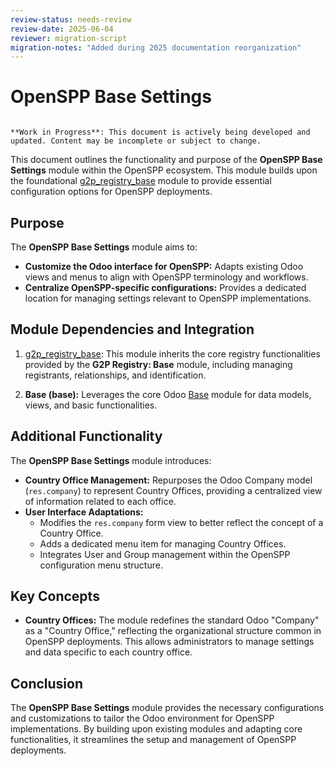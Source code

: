 ```yaml
---
review-status: needs-review
review-date: 2025-06-04
reviewer: migration-script
migration-notes: "Added during 2025 documentation reorganization"
---
```


# OpenSPP Base Settings

```{warning}

**Work in Progress**: This document is actively being developed and updated. Content may be incomplete or subject to change.
```

This document outlines the functionality and purpose of the **OpenSPP Base Settings** module within the OpenSPP ecosystem. This module builds upon the foundational [g2p_registry_base](g2p_registry_base) module to provide essential configuration options for OpenSPP deployments.

## Purpose

The **OpenSPP Base Settings** module aims to:

* **Customize the Odoo interface for OpenSPP:**  Adapts existing Odoo views and menus to align with OpenSPP terminology and workflows.
* **Centralize OpenSPP-specific configurations:**  Provides a dedicated location for managing settings relevant to OpenSPP implementations.

## Module Dependencies and Integration

1. [g2p_registry_base](g2p_registry_base): This module inherits the core registry functionalities provided by the **G2P Registry: Base** module, including managing registrants, relationships, and identification.

2. **Base (base):** Leverages the core Odoo [Base](Base) module for data models, views, and basic functionalities.

## Additional Functionality

The **OpenSPP Base Settings** module introduces:

* **Country Office Management:**  Repurposes the Odoo Company model (`res.company`) to represent Country Offices, providing a centralized view of information related to each office.
* **User Interface Adaptations:**
    * Modifies the `res.company` form view to better reflect the concept of a Country Office.
    * Adds a dedicated menu item for managing Country Offices. 
    * Integrates User and Group management within the OpenSPP configuration menu structure. 

## Key Concepts 

* **Country Offices:** The module redefines the standard Odoo "Company" as a "Country Office," reflecting the organizational structure common in OpenSPP deployments. This allows administrators to manage settings and data specific to each country office.

## Conclusion

The **OpenSPP Base Settings** module provides the necessary configurations and customizations to tailor the Odoo environment for OpenSPP implementations. By building upon existing modules and adapting core functionalities, it streamlines the setup and management of OpenSPP deployments. 
